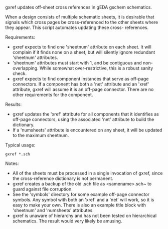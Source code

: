 gxref updates off-sheet cross references in gEDA gschem schematics.

When a design consists of multiple schematic sheets, it is desirable
that signals which cross pages be cross-referenced to the other sheets
where they appear.  This script automates updating these cross-
references.

Requirements:

- gxref expects to find one 'sheetnum' attribute on each sheet. 
  It will complain if it finds none on a sheet, but will 
  silently ignore redundant 'sheetnum' attributes.
- 'sheetnum' attributes must start with 1, and be contiguous and
  non-overlapping.  While somewhat over-restrictive, this
  is a robust sanity check.
- gxref expects to find component instances that serve as
  off-page connectors.  If a component has both a 'net'
  attribute and an 'xref' attribute, gxref will assume it
  is an off-page connector.  There are no other requirements
  for the component.

Results:

- gxref updates the 'xref' attribute for all components that
  it identifies as off-page connectors, using the associated
  'net' attribute to build the dictionary.
- If a 'numsheets' attribute is encountered on any sheet, it
  will be updated to the maximum sheetnum. 

Typical usage:

    gxref *.sch

Notes:

- All of the sheets must be processed in a single invocation
  of gxref, since the cross-reference dictionary is not permanent.
- gxref creates a backup of the old .sch file as &lt;samename&gt;.sch~
  to guard against file corruption.
- See the 'symbols' directory for some example off-page
  connector symbols.  Any symbol with both an 'xref' and
  a 'net' will work, so it is easy to make your own.
  There is also an example title block with 'sheetnum' and
  'numsheets' attributes.
- gxref is unaware of hierarchy and has not been tested
  on hierarchical schematics.  The result would very likely 
  be amusing.

